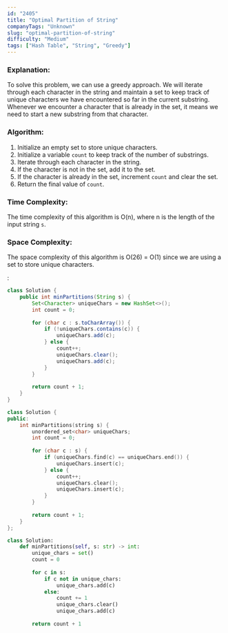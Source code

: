 ```yaml
---
id: "2405"
title: "Optimal Partition of String"
companyTags: "Unknown"
slug: "optimal-partition-of-string"
difficulty: "Medium"
tags: ["Hash Table", "String", "Greedy"]
---
```


### Explanation:
To solve this problem, we can use a greedy approach. We will iterate through each character in the string and maintain a set to keep track of unique characters we have encountered so far in the current substring. Whenever we encounter a character that is already in the set, it means we need to start a new substring from that character.

### Algorithm:
1. Initialize an empty set to store unique characters.
2. Initialize a variable `count` to keep track of the number of substrings.
3. Iterate through each character in the string.
4. If the character is not in the set, add it to the set.
5. If the character is already in the set, increment `count` and clear the set.
6. Return the final value of `count`.

### Time Complexity:
The time complexity of this algorithm is O(n), where n is the length of the input string `s`.

### Space Complexity:
The space complexity of this algorithm is O(26) = O(1) since we are using a set to store unique characters.

:

```java
class Solution {
    public int minPartitions(String s) {
        Set<Character> uniqueChars = new HashSet<>();
        int count = 0;
        
        for (char c : s.toCharArray()) {
            if (!uniqueChars.contains(c)) {
                uniqueChars.add(c);
            } else {
                count++;
                uniqueChars.clear();
                uniqueChars.add(c);
            }
        }
        
        return count + 1;
    }
}
```

```cpp
class Solution {
public:
    int minPartitions(string s) {
        unordered_set<char> uniqueChars;
        int count = 0;
        
        for (char c : s) {
            if (uniqueChars.find(c) == uniqueChars.end()) {
                uniqueChars.insert(c);
            } else {
                count++;
                uniqueChars.clear();
                uniqueChars.insert(c);
            }
        }
        
        return count + 1;
    }
};
```

```python
class Solution:
    def minPartitions(self, s: str) -> int:
        unique_chars = set()
        count = 0
        
        for c in s:
            if c not in unique_chars:
                unique_chars.add(c)
            else:
                count += 1
                unique_chars.clear()
                unique_chars.add(c)
        
        return count + 1
```